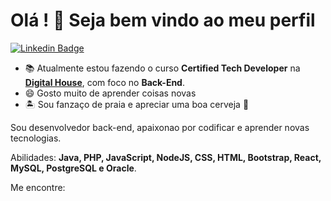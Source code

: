 <!--
- 🔭 I’m currently working on ...
- 🌱 I’m currently learning ...
- 👯 I’m looking to collaborate on ...
- 🤔 I’m looking for help with ...
- 💬 Ask me about ...
- 📫 How to reach me: ...
- 😄 Pronouns: ...
- ⚡ Fun fact: ...
-->


# Olá ! 👋 Seja bem vindo ao meu perfil

[![Linkedin Badge](https://img.shields.io/badge/-LinkedIn-blue?style=flatsquare&logo=Linkein&logoColor=white&link=https://www.linkedin.com/in/anderson-silva-418b2762/)](https://www.linkedin.com/in/anderson-silva-418b2762/)

- 📚 Atualmente estou fazendo o curso **Certified Tech Developer** na [**Digital House**](https://www.digitalhouse.com/br), com foco no **Back-End**.
- 😄 Gosto muito de aprender coisas novas
- 🏝️ Sou fanzaço de praia e apreciar uma boa cerveja 🍺

Sou desenvolvedor back-end, apaixonao por codificar e aprender novas tecnologias.

Abilidades: **Java, PHP, JavaScript, NodeJS, CSS, HTML, Bootstrap, React, MySQL, PostgreSQL e Oracle**.

Me encontre:
